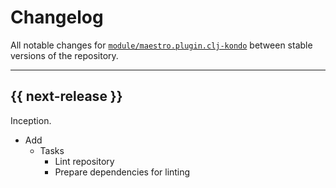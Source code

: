# Changelog

All notable changes for [`module/maestro.plugin.clj-kondo`](../) between stable versions of the
repository.


---


## {{ next-release }}

Inception.

- Add
    - Tasks
        - Lint repository
        - Prepare dependencies for linting
